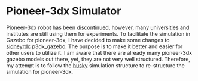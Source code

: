 # Pioneer-3dx Simulator

Pioneer-3dx robot has been [discontinued](https://www.generationrobots.com/en/402395-robot-mobile-pioneer-3-dx.html), however, many universities and institutes are still using them for experiments. To facilitate the simulation in Gazebo for pioneer-3dx, I have decided to make some changes to [sidneyrdc](https://github.com/sidneyrdc/p3dx_gazebo) p3dx_gazebo. The purpose is to make it better and easier for other users to utilize it. I am aware that there are already many pioneer-3dx gazebo models out there, yet, they are not very well structured. Therefore, my attempt is to follow the [husky](https://github.com/husky) simulation structure to re-structure the simulation for pioneer-3dx.